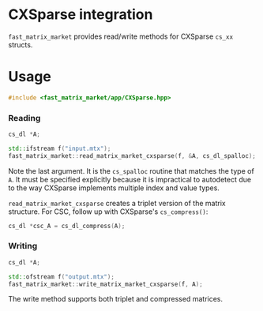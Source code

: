 # CXSparse integration

`fast_matrix_market` provides read/write methods for CXSparse `cs_xx` structs.

# Usage

```c++
#include <fast_matrix_market/app/CXSparse.hpp>
```

### Reading
```c++
cs_dl *A;

std::ifstream f("input.mtx");
fast_matrix_market::read_matrix_market_cxsparse(f, &A, cs_dl_spalloc);
```
Note the last argument. It is the `cs_spalloc` routine that matches the type
of `A`. It must be specified explicitly because it is impractical to autodetect due to the way CXSparse
implements multiple index and value types.

`read_matrix_market_cxsparse` creates a triplet version of the matrix structure. For CSC, follow up with
CXSparse's `cs_compress()`:
```c++
cs_dl *csc_A = cs_dl_compress(A);
```
### Writing

```c++
cs_dl *A;

std::ofstream f("output.mtx");
fast_matrix_market::write_matrix_market_cxsparse(f, A);
```

The write method supports both triplet and compressed matrices.